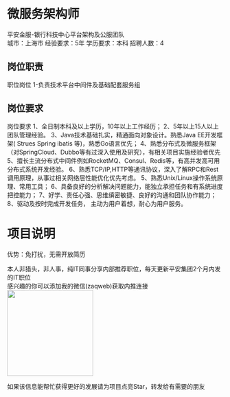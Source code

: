 # 微服务架构师
平安金服-银行科技中心平台架构及公服团队  
城市：上海市 经验要求：5年 学历要求：本科  招聘人数：4

## 岗位职责
职位岗位
 1-负责技术平台中间件及基础配套服务组

## 岗位要求
岗位要求
 1、全日制本科及以上学历，10年以上工作经历；
 2、5年以上15人以上团队管理经验。
 3、Java技术基础扎实，精通面向对象设计。熟悉Java EE开发框架( Strues Spring ibatis 等)，熟悉Go语言优先；
 4、熟悉分布式及微服务框架（对SpringCloud、Dubbo等有过深入使用及研究），有相关项目实施经验者优先
 5、擅长主流分布式中间件例如RocketMQ、Consul、Redis等，有高并发高可用分布式系统开发经验。
 6、熟悉TCP/IP,HTTP等通讯协议，深入了解RPC和Rest调用原理，从事过相关网络层性能优化优先考虑。
 5、熟悉Unix/Linux操作系统原理、常用工具；
 6、具备良好的分析解决问题能力，能独立承担任务和有系统进度把控能力；
 7、好学、责任心强、思维缜密敏捷、良好的沟通和团队协作能力；
 8、驱动及按时完成开发任务， 主动为用户着想，耐心为用户服务。

# 项目说明

优势：免打扰，无需开放简历

本人非猎头，非人事，纯IT同事分享内部推荐职位，每天更新平安集团2个月内发的IT职位  
感兴趣的你可以添加我的微信(zaqweb)获取内推连接  
<img src="https://github.com/zaqweb/PA-IT-JOBS/blob/master/WechatICode.jpeg"  height="200" width="200">

如果该信息能帮忙获得更好的发展请为项目点亮Star，转发给有需要的朋友




